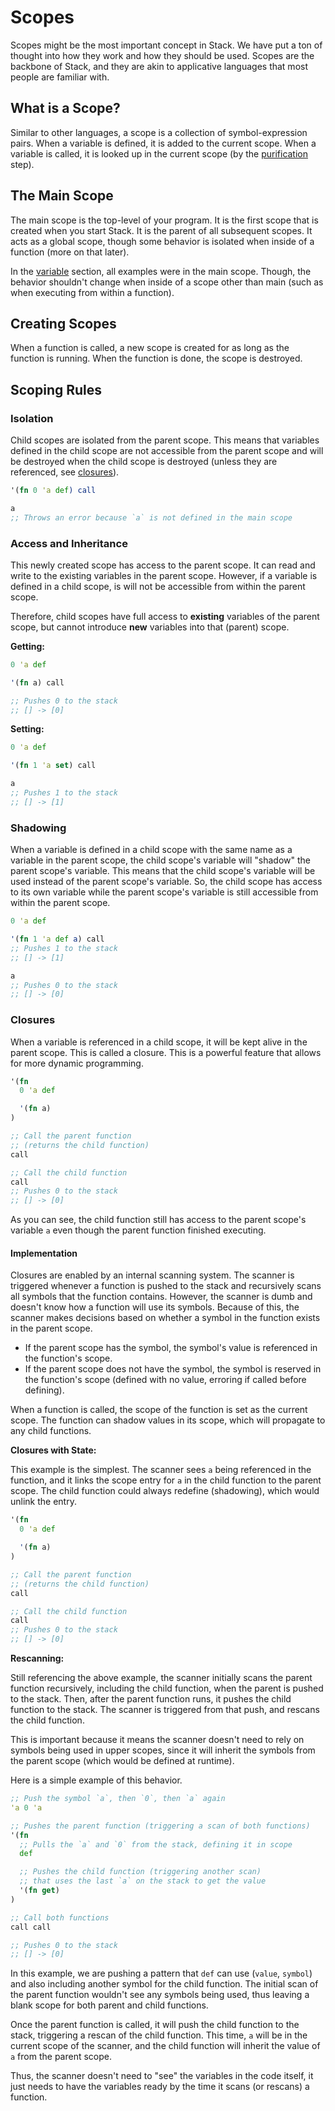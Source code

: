 # Scopes

Scopes might be the most important concept in Stack. We have put a ton of thought into how they work and how they should be used. Scopes are the backbone of Stack, and they are akin to applicative languages that most people are familiar with.

## What is a Scope?

Similar to other languages, a scope is a collection of symbol-expression pairs. When a variable is defined, it is added to the current scope. When a variable is called, it is looked up in the current scope (by the [purification](../glossary#purification) step).

## The Main Scope

The main scope is the top-level of your program. It is the first scope that is created when you start Stack. It is the parent of all subsequent scopes. It acts as a global scope, though some behavior is isolated when inside of a function (more on that later).

In the [variable](../introduction/variables) section, all examples were in the main scope. Though, the behavior shouldn't change when inside of a scope other than main (such as when executing from within a function).

## Creating Scopes

When a function is called, a new scope is created for as long as the function is running. When the function is done, the scope is destroyed.

## Scoping Rules

### Isolation

Child scopes are isolated from the parent scope. This means that variables defined in the child scope are not accessible from the parent scope and will be destroyed when the child scope is destroyed (unless they are referenced, see [closures](#closures)).

```clojure
'(fn 0 'a def) call

a
;; Throws an error because `a` is not defined in the main scope
```

### Access and Inheritance

This newly created scope has access to the parent scope. It can read and write to the existing variables in the parent scope. However, if a variable is defined in a child scope, is will not be accessible from within the parent scope.

Therefore, child scopes have full access to **existing** variables of the parent scope, but cannot introduce **new** variables into that (parent) scope.

**Getting:**

```clojure
0 'a def

'(fn a) call

;; Pushes 0 to the stack
;; [] -> [0]
```

**Setting:**

```clojure
0 'a def

'(fn 1 'a set) call

a
;; Pushes 1 to the stack
;; [] -> [1]
```

### Shadowing

When a variable is defined in a child scope with the same name as a variable in the parent scope, the child scope's variable will "shadow" the parent scope's variable. This means that the child scope's variable will be used instead of the parent scope's variable. So, the child scope has access to its own variable while the parent scope's variable is still accessible from within the parent scope.

```clojure
0 'a def

'(fn 1 'a def a) call
;; Pushes 1 to the stack
;; [] -> [1]

a
;; Pushes 0 to the stack
;; [] -> [0]
```

### Closures

When a variable is referenced in a child scope, it will be kept alive in the parent scope. This is called a closure. This is a powerful feature that allows for more dynamic programming.

```clojure
'(fn
  0 'a def

  '(fn a)
)

;; Call the parent function
;; (returns the child function)
call

;; Call the child function
call
;; Pushes 0 to the stack
;; [] -> [0]
```

As you can see, the child function still has access to the parent scope's variable `a` even though the parent function finished executing.

#### Implementation

Closures are enabled by an internal scanning system. The scanner is triggered whenever a function is pushed to the stack and recursively scans all symbols that the function contains. However, the scanner is dumb and doesn't know how a function will use its symbols. Because of this, the scanner makes decisions based on whether a symbol in the function exists in the parent scope.

- If the parent scope has the symbol, the symbol's value is referenced in the function's scope.
- If the parent scope does not have the symbol, the symbol is reserved in the function's scope (defined with no value, erroring if called before defining).

When a function is called, the scope of the function is set as the current scope. The function can shadow values in its scope, which will propagate to any child functions.

**Closures with State:**

This example is the simplest. The scanner sees `a` being referenced in the function, and it links the scope entry for `a` in the child function to the parent scope. The child function could always redefine (shadowing), which would unlink the entry.

```clojure
'(fn
  0 'a def

  '(fn a)
)

;; Call the parent function
;; (returns the child function)
call

;; Call the child function
call
;; Pushes 0 to the stack
;; [] -> [0]
```

**Rescanning:**

Still referencing the above example, the scanner initially scans the parent function recursively, including the child function, when the parent is pushed to the stack. Then, after the parent function runs, it pushes the child function to the stack. The scanner is triggered from that push, and rescans the child function.

This is important because it means the scanner doesn't need to rely on symbols being used in upper scopes, since it will inherit the symbols from the parent scope (which would be defined at runtime).

Here is a simple example of this behavior.

```clojure
;; Push the symbol `a`, then `0`, then `a` again
'a 0 'a

;; Pushes the parent function (triggering a scan of both functions)
'(fn
  ;; Pulls the `a` and `0` from the stack, defining it in scope
  def

  ;; Pushes the child function (triggering another scan)
  ;; that uses the last `a` on the stack to get the value
  '(fn get)
)

;; Call both functions
call call

;; Pushes 0 to the stack
;; [] -> [0]
```

In this example, we are pushing a pattern that `def` can use (`value`, `symbol`) and also including another symbol for the child function. The initial scan of the parent function wouldn't see any symbols being used, thus leaving a blank scope for both parent and child functions.

Once the parent function is called, it will push the child function to the stack, triggering a rescan of the child function. This time, `a` will be in the current scope of the scanner, and the child function will inherit the value of `a` from the parent scope.

Thus, the scanner doesn't need to "see" the variables in the code itself, it just needs to have the variables ready by the time it scans (or rescans) a function.